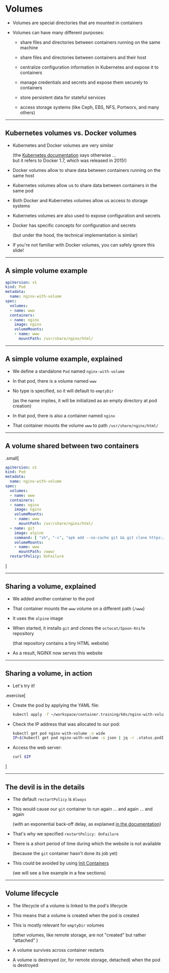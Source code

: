 # Volumes

- Volumes are special directories that are mounted in containers

- Volumes can have many different purposes:

  - share files and directories between containers running on the same machine

  - share files and directories between containers and their host

  - centralize configuration information in Kubernetes and expose it to containers

  - manage credentials and secrets and expose them securely to containers

  - store persistent data for stateful services

  - access storage systems (like Ceph, EBS, NFS, Portworx, and many others)

---

## Kubernetes volumes vs. Docker volumes

- Kubernetes and Docker volumes are very similar

  (the [Kubernetes documentation](https://kubernetes.io/docs/concepts/storage/volumes/) says otherwise ...
  <br/>
  but it refers to Docker 1.7, which was released in 2015!)

- Docker volumes allow to share data between containers running on the same host

- Kubernetes volumes allow us to share data between containers in the same pod

- Both Docker and Kubernetes volumes allow us access to storage systems

- Kubernetes volumes are also used to expose configuration and secrets

- Docker has specific concepts for configuration and secrets

  (but under the hood, the technical implementation is similar)

- If you're not familiar with Docker volumes, you can safely ignore this slide!

---

## A simple volume example

```yaml
apiVersion: v1
kind: Pod
metadata:
  name: nginx-with-volume
spec:
  volumes:
  - name: www
  containers:
  - name: nginx
    image: nginx
    volumeMounts:
    - name: www
      mountPath: /usr/share/nginx/html/
```

---

## A simple volume example, explained

- We define a standalone `Pod` named `nginx-with-volume`

- In that pod, there is a volume named `www`

- No type is specified, so it will default to `emptyDir`

  (as the name implies, it will be initialized as an empty directory at pod creation)

- In that pod, there is also a container named `nginx`

- That container mounts the volume `www` to path `/usr/share/nginx/html/`

---

## A volume shared between two containers

.small[
```yaml
apiVersion: v1
kind: Pod
metadata:
  name: nginx-with-volume
spec:
  volumes:
  - name: www
  containers:
  - name: nginx
    image: nginx
    volumeMounts:
    - name: www
      mountPath: /usr/share/nginx/html/
  - name: git
    image: alpine
    command: [ "sh", "-c", "apk add --no-cache git && git clone https://github.com/octocat/Spoon-Knife /www" ]
    volumeMounts:
    - name: www
      mountPath: /www/
  restartPolicy: OnFailure
```
]

---

## Sharing a volume, explained

- We added another container to the pod

- That container mounts the `www` volume on a different path (`/www`)

- It uses the `alpine` image

- When started, it installs `git` and clones the `octocat/Spoon-Knife` repository

  (that repository contains a tiny HTML website)

- As a result, NGINX now serves this website

---

## Sharing a volume, in action

- Let's try it!

.exercise[

- Create the pod by applying the YAML file:
  ```bash
  kubectl apply -f ~/workspace/container.training/k8s/nginx-with-volume.yaml
  ```

- Check the IP address that was allocated to our pod:
  ```bash
  kubectl get pod nginx-with-volume -o wide
  IP=$(kubectl get pod nginx-with-volume -o json | jq -r .status.podIP)
  ```

- Access the web server:
  ```bash
  curl $IP
  ```

]

---

## The devil is in the details

- The default `restartPolicy` is `Always`

- This would cause our `git` container to run again ... and again ... and again

  (with an exponential back-off delay, as explained [in the documentation](https://kubernetes.io/docs/concepts/workloads/pods/pod-lifecycle/#restart-policy))

- That's why we specified `restartPolicy: OnFailure`

- There is a short period of time during which the website is not available

  (because the `git` container hasn't done its job yet)

- This could be avoided by using [Init Containers](https://kubernetes.io/docs/concepts/workloads/pods/init-containers/)

  (we will see a live example in a few sections)

---

## Volume lifecycle

- The lifecycle of a volume is linked to the pod's lifecycle

- This means that a volume is created when the pod is created

- This is mostly relevant for `emptyDir` volumes

  (other volumes, like remote storage, are not "created" but rather "attached" )

- A volume survives across container restarts

- A volume is destroyed (or, for remote storage, detached) when the pod is destroyed
